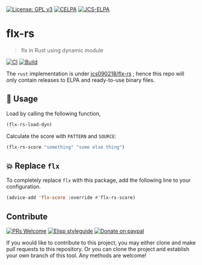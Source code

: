 [![License: GPL v3](https://img.shields.io/badge/License-GPL%20v3-blue.svg)](https://www.gnu.org/licenses/gpl-3.0)
[![CELPA](https://celpa.conao3.com/packages/flx-rs-badge.svg)](https://celpa.conao3.com/#/flx-rs)
[![JCS-ELPA](https://raw.githubusercontent.com/jcs-emacs/jcs-elpa/master/badges/flx-rs.svg)](#)

# flx-rs
> flx in Rust using dynamic module

[![CI](https://github.com/jcs-elpa/flx-rs/actions/workflows/test.yml/badge.svg)](https://github.com/jcs-elpa/flx-rs/actions/workflows/test.yml)
[![Build](https://github.com/jcs-elpa/flx-rs/actions/workflows/build.yml/badge.svg)](https://github.com/jcs-elpa/flx-rs/actions/workflows/build.yml)

The `rust` implementation is under [jcs090218/flx-rs](https://github.com/jcs090218/flx-rs)
; hence this repo will only contain releases to ELPA and ready-to-use binary files.

## 🔨 Usage

Load by calling the following function,

```el
(flx-rs-load-dyn)
```

Calculate the score with `PATTERN` and `SOURCE`:

```el
(flx-rs-score "something" "some else thing")
```

## 💥 Replace `flx`

To completely replace `flx` with this package, add the following line to your
configuration.

```el
(advice-add 'flx-score :override #'flx-rs-score)
```

## Contribute

[![PRs Welcome](https://img.shields.io/badge/PRs-welcome-brightgreen.svg)](http://makeapullrequest.com)
[![Elisp styleguide](https://img.shields.io/badge/elisp-style%20guide-purple)](https://github.com/bbatsov/emacs-lisp-style-guide)
[![Donate on paypal](https://img.shields.io/badge/paypal-donate-1?logo=paypal&color=blue)](https://www.paypal.me/jcs090218)

If you would like to contribute to this project, you may either
clone and make pull requests to this repository. Or you can
clone the project and establish your own branch of this tool.
Any methods are welcome!
